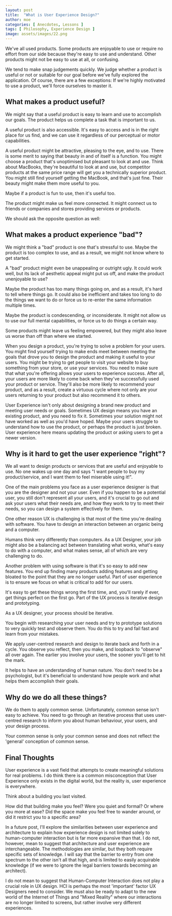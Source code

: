 ```yaml
---
layout: post
title:  "What is User Experience Design?"
author: moe
categories: [ Anecdotes, Lessons ]
tags: [ Philosophy, Experience Design ]
image: assets/images/22.png
---
```


We've all used products. Some products are enjoyable to use or require no effort from our side because they're easy to use and understand. Other products might not be easy to use at all, or confusing.

We tend to make snap judgements quickly. We judge whether a product is useful or not or suitable for our goal before we've fully explored the application. Of course, there are a few exceptions: If we're highly motivated to use a product, we'll force ourselves to master it.



## What makes a product useful?
We might say that a useful product is easy to learn and use to accomplish our goals. The product helps us complete a task that is important to us.

A useful product is also accessible. It's easy to access and is in the right place for us find, and we can use it regardless of our perceptual or motor capabilities.

A useful product might be attractive, pleasing to the eye, and to use. There is some merit to saying that beauty in and of itself is a function. You might choose a product that's unoptimised but pleasant to look at and use. Think about MacBooks, they're beautiful to look at and use, but competitor products at the same price range will get you a technically superior product. You might still find yourself getting the MacBook, and that's just fine. Their beauty might make them more useful to you.

Maybe if a product is fun to use, then it's useful too.

The product might make us feel more connected. It might connect us to friends or companies and stores providing services or products.

We should ask the opposite question as well:



## What makes a product experience "bad"?
We might think a "bad" product is one that's stressful to use. Maybe the product is too complex to use, and as a result, we might not know where to get started.

A "bad" product might even be unappealing or outright ugly. It could work well, but its lack of aesthetic appeal might put us off, and make the product unenjoyable to use?

Maybe the product has too many things going on, and as a result, it's hard to tell where things go. It could also be inefficient and takes too long to do the things we want to do or force us to re-enter the same information multiple times.

Maybe the product is condescending, or inconsiderate. It might not allow us to use our full mental capabilities, or force us to do things a certain way.

Some products might leave us feeling empowered, but they might also leave us worse than off than where we started.

When you design a product, you're trying to solve a problem for your users. You might find yourself trying to make ends meet between meeting the goals that drove you to design the product and making it useful to your users. You might be trying to get people to visit your website to buy something from your store, or use your services. You need to make sure that what you're offering allows your users to experience success. After all, your users are more likely to come back when they've successfully used your product or service. They'll also be more likely to recommend your product, and as a result, create a virtuous cycle where not only are your users returning to your product but also recommend it to others.

User Experience isn't only about designing a brand new product and meeting user needs or goals. Sometimes UX design means you have an existing product, and you need to fix it. Sometimes your solution might not have worked as well as you'd have hoped. Maybe your users struggle to understand how to use the product, or perhaps the product is just broken. User experience here means updating the product or asking users to get a newer version.



## Why is it hard to get the user experience "right"?
We all want to design products or services that are useful and enjoyable to use. No one wakes up one day and says "I want people to buy my product/service, and I want them to feel miserable using it!".

One of the main problems you face as a user experience designer is that you are the designer and not your user. Even if you happen to be a potential user, you still don't represent all your users, and it's crucial to go out and ask your users what their needs are, and how they work to try to meet their needs, so you can design a system effectively for them.

One other reason UX is challenging is that most of the time you're dealing with software. You have to design an interaction between an organic being and a computer.

Humans think very differently than computers. As a UX Designer, your job might also be a balancing act between translating what works, what's easy to do with a computer, and what makes sense, all of which are very challenging to do.

Another problem with using software is that it's so easy to add new features. You end up finding many products adding features and getting bloated to the point that they are no longer useful. Part of user experience is to ensure we focus on what is critical to add for our users.

It's easy to get these things wrong the first time, and, you'll rarely if ever, get things perfect on the first go. Part of the UX process is iterative design and prototyping.

As a UX designer, your process should be iterative.

You begin with researching your user needs and try to prototype solutions to very quickly test and observe them. You do this to try and fail fast and learn from your mistakes.

We apply user-centred research and design to iterate back and forth in a cycle. You observe you reflect, then you make, and loopback to "observe" all over again. The earlier you involve your users, the sooner you'll get to hit the mark.

It helps to have an understanding of human nature. You don't need to be a psychologist, but it's beneficial to understand how people work and what helps them accomplish their goals.



## Why do we do all these things?
We do them to apply common sense. Unfortunately, common sense isn't easy to achieve. You need to go through an iterative process that uses user-centred research to inform you about human behaviour, your users, and your design process.

Your common sense is only your common sense and does not reflect the 'general' conception of common sense.



## Final Thoughts
User experience is a vast field that attempts to create meaningful solutions for real problems. I do think there is a common misconception that User Experience only exists in the digital world, but the reality is, user experience is everywhere.

Think about a building you last visited.

How did that building make you feel? Were you quiet and formal? Or where you more at ease? Did the space make you feel free to wander around, or did it restrict you to a specific area?

In a future post, I'll explore the similarities between user experience and architecture to explain how experience design is not limited solely to human-computer interaction but is far more expansive than that. I do not, however, mean to suggest that architecture and user experience are interchangeable. The methodologies are similar, but they both require specific sets of knowledge. I will say that the barrier to entry from one spectrum to the other isn't all that high, and is limited to easily acquirable knowledge (if we were to ignore the legal barriers towards becoming an architect).

I do not mean to suggest that Human-Computer Interaction does not play a crucial role in UX design. HCI is perhaps the most 'important' factor UX Designers need to consider. We must also be ready to adapt to the new world of the Internet of Things and "Mixed Reality" where our interactions are no longer limited to screens, but rather involve very different experiences.
